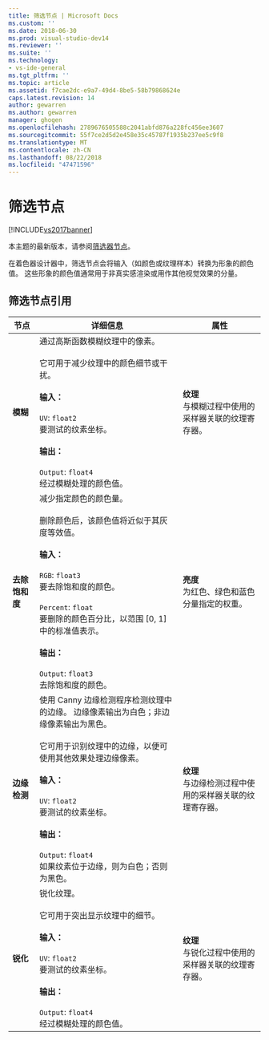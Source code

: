 ```yaml
---
title: 筛选节点 | Microsoft Docs
ms.custom: ''
ms.date: 2018-06-30
ms.prod: visual-studio-dev14
ms.reviewer: ''
ms.suite: ''
ms.technology:
- vs-ide-general
ms.tgt_pltfrm: ''
ms.topic: article
ms.assetid: f7cae2dc-e9a7-49d4-8be5-58b79868624e
caps.latest.revision: 14
author: gewarren
ms.author: gewarren
manager: ghogen
ms.openlocfilehash: 2789676505588c2041abfd876a228fc456ee3607
ms.sourcegitcommit: 55f7ce2d5d2e458e35c45787f1935b237ee5c9f8
ms.translationtype: MT
ms.contentlocale: zh-CN
ms.lasthandoff: 08/22/2018
ms.locfileid: "47471596"
---
```

# <a name="filter-nodes"></a>筛选节点
[!INCLUDE[vs2017banner](../includes/vs2017banner.md)]

本主题的最新版本，请参阅[筛选器节点](https://docs.microsoft.com/visualstudio/designers/filter-nodes)。  
  
在着色器设计器中，筛选节点会将输入（如颜色或纹理样本）转换为形象的颜色值。 这些形象的颜色值通常用于非真实感渲染或用作其他视觉效果的分量。  
  
## <a name="filter-node-reference"></a>筛选节点引用  
  
|节点|详细信息|属性|  
|----------|-------------|----------------|  
|**模糊**|通过高斯函数模糊纹理中的像素。<br /><br /> 它可用于减少纹理中的颜色细节或干扰。<br /><br /> **输入：**<br /><br /> `UV`: `float2`<br /> 要测试的纹素坐标。<br /><br /> **输出：**<br /><br /> `Output`: `float4`<br /> 经过模糊处理的颜色值。|**纹理**<br /> 与模糊过程中使用的采样器关联的纹理寄存器。|  
|**去除饱和度**|减少指定颜色的颜色量。<br /><br /> 删除颜色后，该颜色值将近似于其灰度等效值。<br /><br /> **输入：**<br /><br /> `RGB`: `float3`<br /> 要去除饱和度的颜色。<br /><br /> `Percent`: `float`<br /> 要删除的颜色百分比，以范围 [0, 1] 中的标准值表示。<br /><br /> **输出：**<br /><br /> `Output`: `float3`<br /> 去除饱和度的颜色。|**亮度**<br /> 为红色、绿色和蓝色分量指定的权重。|  
|**边缘检测**|使用 Canny 边缘检测程序检测纹理中的边缘。 边缘像素输出为白色；非边缘像素输出为黑色。<br /><br /> 它可用于识别纹理中的边缘，以便可使用其他效果处理边缘像素。<br /><br /> **输入：**<br /><br /> `UV`: `float2`<br /> 要测试的纹素坐标。<br /><br /> **输出：**<br /><br /> `Output`: `float4`<br /> 如果纹素位于边缘，则为白色；否则为黑色。|**纹理**<br /> 与边缘检测过程中使用的采样器关联的纹理寄存器。|  
|**锐化**|锐化纹理。<br /><br /> 它可用于突出显示纹理中的细节。<br /><br /> **输入：**<br /><br /> `UV`: `float2`<br /> 要测试的纹素坐标。<br /><br /> **输出：**<br /><br /> `Output`: `float4`<br /> 经过模糊处理的颜色值。|**纹理**<br /> 与锐化过程中使用的采样器关联的纹理寄存器。|



